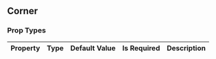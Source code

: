 ## Corner 



### Prop Types
Property | Type | Default Value | Is Required | Description
:--- | :--- | :--- | :--- | :---